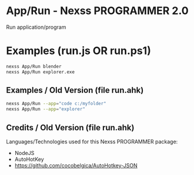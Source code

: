 # App/Run - Nexss PROGRAMMER 2.0

Run application/program

# Examples (run.js OR run.ps1)

```sh
nexss App/Run blender
nexss App/Run explorer.exe
```

## Examples / Old Version (file run.ahk)

```sh
nexss App/Run --app="code c:/myfolder"
nexss App/Run --app="explorer"
```

## Credits / Old Version (file run.ahk)

Languages/Technologies used for this Nexss PROGRAMMER package:

- NodeJS
- AutoHotKey
- <https://github.com/cocobelgica/AutoHotkey-JSON>
